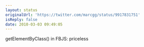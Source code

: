 ```yaml
---
layout: status
originalUrl: 'https://twitter.com/marcgg/status/9917831751'
isReply: false
date: 2010-03-03 09:49:05
---
```


getElementByClass() in FBJS: priceless

